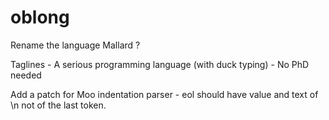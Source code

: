 # oblong

Rename the language Mallard ?

Taglines
	- A serious programming language (with duck typing)
	- No PhD needed


Add a patch for Moo indentation parser - eol should have value and text of \n not of the last token.